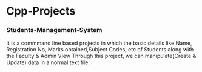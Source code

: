 # Cpp-Projects
<h3>Students-Management-System</h3>
It is a commmand line based projects in which the basic details like Name, Registration No, Marks obtained,Subject Codes, etc of Students along with the Faculty & Admin View
Through this project, we can manipulate(Create & Update) data in a normal text file.
